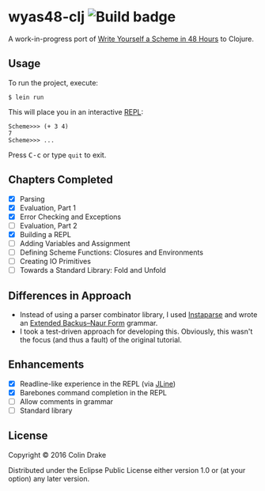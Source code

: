 # wyas48-clj ![Build badge](https://travis-ci.org/cfdrake/wyas48-clj.svg?branch=master)

A work-in-progress port of [Write Yourself a Scheme in 48 Hours](https://en.wikibooks.org/wiki/Write_Yourself_a_Scheme_in_48_Hours) to Clojure.

## Usage

To run the project, execute:

    $ lein run

This will place you in an interactive [REPL](https://en.wikipedia.org/wiki/Read%E2%80%93eval%E2%80%93print_loop):

    Scheme>>> (+ 3 4)
    7
    Scheme>>> ...

Press <kbd>C-c</kbd> or type `quit` to exit.

## Chapters Completed

- [x] Parsing
- [x] Evaluation, Part 1
- [x] Error Checking and Exceptions
- [ ] Evaluation, Part 2
- [x] Building a REPL
- [ ] Adding Variables and Assignment
- [ ] Defining Scheme Functions: Closures and Environments
- [ ] Creating IO Primitives
- [ ] Towards a Standard Library: Fold and Unfold

## Differences in Approach

- Instead of using a parser combinator library, I used [Instaparse](https://github.com/Engelberg/instaparse) and wrote an [Extended Backus–Naur Form](https://en.wikipedia.org/wiki/Extended_Backus%E2%80%93Naur_Form) grammar.
- I took a test-driven approach for developing this. Obviously, this wasn't the focus (and thus a fault) of the original tutorial.

## Enhancements

- [x] Readline-like experience in the REPL (via [JLine](http://jline.sourceforge.net/))
- [x] Barebones command completion in the REPL
- [ ] Allow comments in grammar
- [ ] Standard library

## License

Copyright © 2016 Colin Drake

Distributed under the Eclipse Public License either version 1.0 or (at
your option) any later version.

